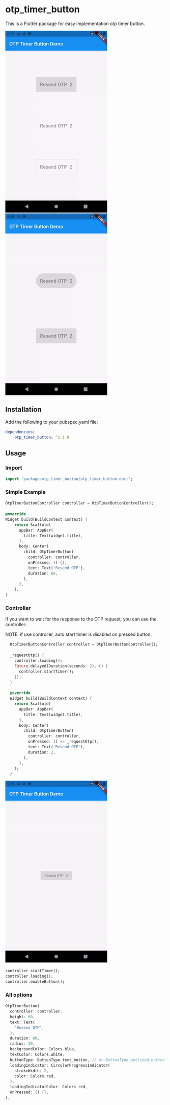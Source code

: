 # otp_timer_button

This is a Flutter package for easy implementation otp timer button.

![](screenshots/otp_timer_button.gif) ![](screenshots/otp_timer_button_with_loading.gif)

## Installation

Add the following to your pubspec.yaml file:

```yaml
dependencies:
    otp_timer_button: ^1.1.0
```

## Usage

### Import

```dart
import 'package:otp_timer_button/otp_timer_button.dart';
```

### Simple Example

```dart
OtpTimerButtonController controller = OtpTimerButtonController();

@override
Widget build(BuildContext context) {
    return Scaffold(
      appBar: AppBar(
        title: Text(widget.title),
      ),
      body: Center(
        child: OtpTimerButton(
          controller: controller,
          onPressed: () {},
          text: Text('Resend OTP'),
          duration: 60,
        ),
      ),
    );
}
```

### Controller

If you want to wait for the response to the OTP request, you can use the controller:

NOTE: if use controller, auto start timer is disabled on pressed button.

```dart
  OtpTimerButtonController controller = OtpTimerButtonController();

  _requestOtp() {
    controller.loading();
    Future.delayed(Duration(seconds: 2), () {
      controller.startTimer();
    });
  }

  @override
  Widget build(BuildContext context) {
    return Scaffold(
      appBar: AppBar(
        title: Text(widget.title),
      ),
      body: Center(
        child: OtpTimerButton(
          controller: controller,
          onPressed: () => _requestOtp(),
          text: Text('Resend OTP'),
          duration: 2,
        ),
      ),
    );
  }
```

![](screenshots/otp_timer_button_wait_for_response.gif)

```dart
controller.startTimer();
controller.loading();
controller.enableButton();
```

### All options

```dart
OtpTimerButton(
  controller: controller,
  height: 60,
  text: Text(
    'Resend OTP',
  ),
  duration: 60,
  radius: 30,
  backgroundColor: Colors.blue,
  textColor: Colors.white,
  buttonType: ButtonType.text_button, // or ButtonType.outlined_button
  loadingIndicator: CircularProgressIndicator(
    strokeWidth: 2,
    color: Colors.red,
  ),
  loadingIndicatorColor: Colors.red,
  onPressed: () {},
),
```